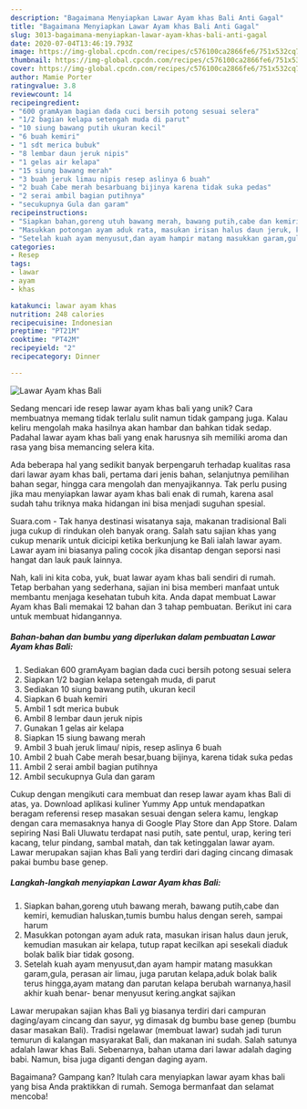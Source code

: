 ```yaml
---
description: "Bagaimana Menyiapkan Lawar Ayam khas Bali Anti Gagal"
title: "Bagaimana Menyiapkan Lawar Ayam khas Bali Anti Gagal"
slug: 3013-bagaimana-menyiapkan-lawar-ayam-khas-bali-anti-gagal
date: 2020-07-04T13:46:19.793Z
image: https://img-global.cpcdn.com/recipes/c576100ca2866fe6/751x532cq70/lawar-ayam-khas-bali-foto-resep-utama.jpg
thumbnail: https://img-global.cpcdn.com/recipes/c576100ca2866fe6/751x532cq70/lawar-ayam-khas-bali-foto-resep-utama.jpg
cover: https://img-global.cpcdn.com/recipes/c576100ca2866fe6/751x532cq70/lawar-ayam-khas-bali-foto-resep-utama.jpg
author: Mamie Porter
ratingvalue: 3.8
reviewcount: 14
recipeingredient:
- "600 gramAyam bagian dada cuci bersih potong sesuai selera"
- "1/2 bagian kelapa setengah muda di parut"
- "10 siung bawang putih ukuran kecil"
- "6 buah kemiri"
- "1 sdt merica bubuk"
- "8 lembar daun jeruk nipis"
- "1 gelas air kelapa"
- "15 siung bawang merah"
- "3 buah jeruk limau nipis resep aslinya 6 buah"
- "2 buah Cabe merah besarbuang bijinya karena tidak suka pedas"
- "2 serai ambil bagian putihnya"
- "secukupnya Gula dan garam"
recipeinstructions:
- "Siapkan bahan,goreng utuh bawang merah, bawang putih,cabe dan kemiri, kemudian haluskan,tumis bumbu halus dengan sereh, sampai harum"
- "Masukkan potongan ayam aduk rata, masukan irisan halus daun jeruk, kemudian masukan air kelapa, tutup rapat kecilkan api sesekali diaduk bolak balik biar tidak gosong."
- "Setelah kuah ayam menyusut,dan ayam hampir matang masukkan garam,gula, perasan air limau, juga parutan kelapa,aduk bolak balik terus hingga,ayam matang dan parutan kelapa berubah warnanya,hasil akhir kuah benar- benar menyusut kering.angkat sajikan"
categories:
- Resep
tags:
- lawar
- ayam
- khas

katakunci: lawar ayam khas 
nutrition: 248 calories
recipecuisine: Indonesian
preptime: "PT21M"
cooktime: "PT42M"
recipeyield: "2"
recipecategory: Dinner

---
```



![Lawar Ayam khas Bali](https://img-global.cpcdn.com/recipes/c576100ca2866fe6/751x532cq70/lawar-ayam-khas-bali-foto-resep-utama.jpg)

Sedang mencari ide resep lawar ayam khas bali yang unik? Cara membuatnya memang tidak terlalu sulit namun tidak gampang juga. Kalau keliru mengolah maka hasilnya akan hambar dan bahkan tidak sedap. Padahal lawar ayam khas bali yang enak harusnya sih memiliki aroma dan rasa yang bisa memancing selera kita.

Ada beberapa hal yang sedikit banyak berpengaruh terhadap kualitas rasa dari lawar ayam khas bali, pertama dari jenis bahan, selanjutnya pemilihan bahan segar, hingga cara mengolah dan menyajikannya. Tak perlu pusing jika mau menyiapkan lawar ayam khas bali enak di rumah, karena asal sudah tahu triknya maka hidangan ini bisa menjadi suguhan spesial.

Suara.com - Tak hanya destinasi wisatanya saja, makanan tradisional Bali juga cukup di rindukan oleh banyak orang. Salah satu sajian khas yang cukup menarik untuk dicicipi ketika berkunjung ke Bali ialah lawar ayam. Lawar ayam ini biasanya paling cocok jika disantap dengan seporsi nasi hangat dan lauk pauk lainnya.


Nah, kali ini kita coba, yuk, buat lawar ayam khas bali sendiri di rumah. Tetap berbahan yang sederhana, sajian ini bisa memberi manfaat untuk membantu menjaga kesehatan tubuh kita. Anda dapat membuat Lawar Ayam khas Bali memakai 12 bahan dan 3 tahap pembuatan. Berikut ini cara untuk membuat hidangannya.

<!--inarticleads1-->

##### Bahan-bahan dan bumbu yang diperlukan dalam pembuatan Lawar Ayam khas Bali:

1. Sediakan 600 gramAyam bagian dada cuci bersih potong sesuai selera
1. Siapkan 1/2 bagian kelapa setengah muda, di parut
1. Sediakan 10 siung bawang putih, ukuran kecil
1. Siapkan 6 buah kemiri
1. Ambil 1 sdt merica bubuk
1. Ambil 8 lembar daun jeruk nipis
1. Gunakan 1 gelas air kelapa
1. Siapkan 15 siung bawang merah
1. Ambil 3 buah jeruk limau/ nipis, resep aslinya 6 buah
1. Ambil 2 buah Cabe merah besar,buang bijinya, karena tidak suka pedas
1. Ambil 2 serai ambil bagian putihnya
1. Ambil secukupnya Gula dan garam


Cukup dengan mengikuti cara membuat dan resep lawar ayam khas Bali di atas, ya. Download aplikasi kuliner Yummy App untuk mendapatkan beragam referensi resep masakan sesuai dengan selera kamu, lengkap dengan cara memasaknya hanya di Google Play Store dan App Store. Dalam sepiring Nasi Bali Uluwatu terdapat nasi putih, sate pentul, urap, kering teri kacang, telur pindang, sambal matah, dan tak ketinggalan lawar ayam. Lawar merupakan sajian khas Bali yang terdiri dari daging cincang dimasak pakai bumbu base genep. 

<!--inarticleads2-->

##### Langkah-langkah menyiapkan Lawar Ayam khas Bali:

1. Siapkan bahan,goreng utuh bawang merah, bawang putih,cabe dan kemiri, kemudian haluskan,tumis bumbu halus dengan sereh, sampai harum
1. Masukkan potongan ayam aduk rata, masukan irisan halus daun jeruk, kemudian masukan air kelapa, tutup rapat kecilkan api sesekali diaduk bolak balik biar tidak gosong.
1. Setelah kuah ayam menyusut,dan ayam hampir matang masukkan garam,gula, perasan air limau, juga parutan kelapa,aduk bolak balik terus hingga,ayam matang dan parutan kelapa berubah warnanya,hasil akhir kuah benar- benar menyusut kering.angkat sajikan


Lawar merupakan sajian khas Bali yg biasanya terdiri dari campuran daging/ayam cincang dan sayur, yg dimasak dg bumbu base genep (bumbu dasar masakan Bali). Tradisi ngelawar (membuat lawar) sudah jadi turun temurun di kalangan masyarakat Bali, dan makanan ini sudah. Salah satunya adalah lawar khas Bali. Sebenarnya, bahan utama dari lawar adalah daging babi. Namun, bisa juga diganti dengan daging ayam. 

Bagaimana? Gampang kan? Itulah cara menyiapkan lawar ayam khas bali yang bisa Anda praktikkan di rumah. Semoga bermanfaat dan selamat mencoba!
